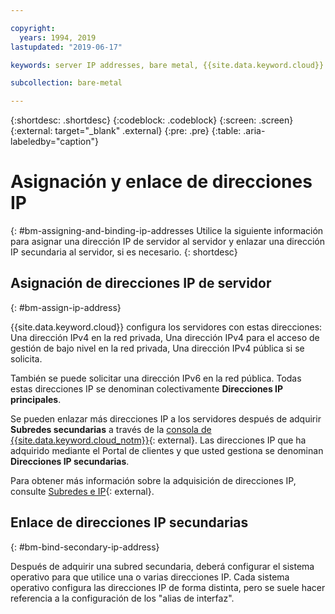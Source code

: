 ```yaml
---

copyright:
  years: 1994, 2019
lastupdated: "2019-06-17"

keywords: server IP addresses, bare metal, {{site.data.keyword.cloud}}

subcollection: bare-metal

---
```


{:shortdesc: .shortdesc}
{:codeblock: .codeblock}
{:screen: .screen}
{:external: target="_blank" .external}
{:pre: .pre}
{:table: .aria-labeledby="caption"}

# Asignación y enlace de direcciones IP
{: #bm-assigning-and-binding-ip-addresses
Utilice la siguiente información para asignar una dirección IP de servidor al servidor y enlazar una dirección IP secundaria al servidor, si es necesario.
{: shortdesc}

## Asignación de direcciones IP de servidor
{: #bm-assign-ip-address}

{{site.data.keyword.cloud}} configura los servidores con estas direcciones:
Una dirección IPv4 en la red privada,
Una dirección IPv4 para el acceso de gestión de bajo nivel en la
red privada,
Una dirección IPv4 pública si se solicita.

También se puede solicitar una dirección IPv6 en la red pública. Todas estas
direcciones IP se denominan colectivamente **Direcciones IP principales**.

Se pueden enlazar más direcciones IP a los servidores después de adquirir **Subredes secundarias** a través de la [consola de {{site.data.keyword.cloud_notm}}](https://cloud.ibm.com){: external}. Las direcciones IP que ha adquirido mediante el Portal de clientes y que usted gestiona se denominan **Direcciones IP secundarias**.

Para obtener más información sobre la adquisición de direcciones IP, consulte [Subredes e IP](https://cloud.ibm.com/docs/infrastructure/subnets/){: external}.


## Enlace de direcciones IP secundarias
{: #bm-bind-secondary-ip-address}

Después de adquirir una subred secundaria, deberá configurar
el sistema operativo para que utilice una o varias direcciones IP. Cada sistema operativo configura las direcciones IP de forma distinta, pero se suele hacer referencia a la configuración de los "alias de interfaz".
